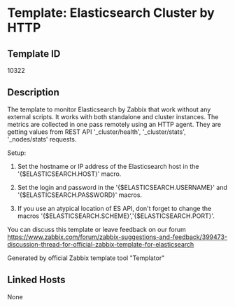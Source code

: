 # Template: Elasticsearch Cluster by HTTP

## Template ID
10322

## Description
The template to monitor Elasticsearch by Zabbix that work without any external scripts.
It works with both standalone and cluster instances.
The metrics are collected in one pass remotely using an HTTP agent.
They are getting values from REST API '_cluster/health', '_cluster/stats', '_nodes/stats' requests.

Setup:

1. Set the hostname or IP address of the Elasticsearch host in the '{$ELASTICSEARCH.HOST}' macro.

2. Set the login and password in the '{$ELASTICSEARCH.USERNAME}' and '{$ELASTICSEARCH.PASSWORD}' macros.

3. If you use an atypical location of ES API, don't forget to change the macros '{$ELASTICSEARCH.SCHEME}','{$ELASTICSEARCH.PORT}'.

You can discuss this template or leave feedback on our forum https://www.zabbix.com/forum/zabbix-suggestions-and-feedback/399473-discussion-thread-for-official-zabbix-template-for-elasticsearch

Generated by official Zabbix template tool "Templator"

## Linked Hosts
None

